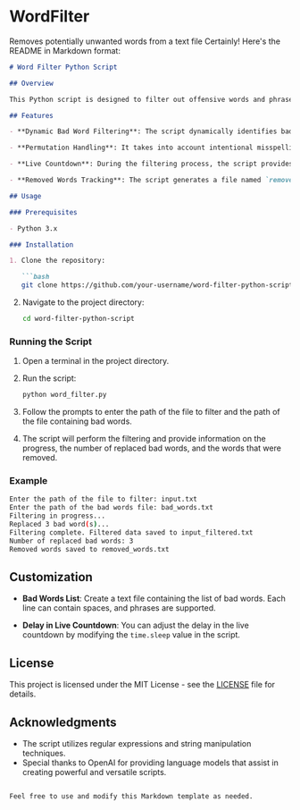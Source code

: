 # WordFilter
 Removes potentially unwanted words from a text file
Certainly! Here's the README in Markdown format:

```markdown
# Word Filter Python Script

## Overview

This Python script is designed to filter out offensive words and phrases from a given text file. The script uses a list of bad words and employs a flexible pattern matching mechanism to identify and replace variations of these words, including intentional misspellings and character substitutions.

## Features

- **Dynamic Bad Word Filtering**: The script dynamically identifies bad words from a provided list and applies filtering to the input text file.

- **Permutation Handling**: It takes into account intentional misspellings and character substitutions, ensuring that variations of bad words are appropriately filtered.

- **Live Countdown**: During the filtering process, the script provides a live countdown, indicating the number of replaced bad words.

- **Removed Words Tracking**: The script generates a file named `removed_words.txt`, which contains a list of all words that were removed during the filtering process.

## Usage

### Prerequisites

- Python 3.x

### Installation

1. Clone the repository:

   ```bash
   git clone https://github.com/your-username/word-filter-python-script.git
   ```

2. Navigate to the project directory:

   ```bash
   cd word-filter-python-script
   ```

### Running the Script

1. Open a terminal in the project directory.

2. Run the script:

   ```bash
   python word_filter.py
   ```

3. Follow the prompts to enter the path of the file to filter and the path of the file containing bad words.

4. The script will perform the filtering and provide information on the progress, the number of replaced bad words, and the words that were removed.

### Example

```bash
Enter the path of the file to filter: input.txt
Enter the path of the bad words file: bad_words.txt
Filtering in progress...
Replaced 3 bad word(s)...
Filtering complete. Filtered data saved to input_filtered.txt
Number of replaced bad words: 3
Removed words saved to removed_words.txt
```

## Customization

- **Bad Words List**: Create a text file containing the list of bad words. Each line can contain spaces, and phrases are supported.

- **Delay in Live Countdown**: You can adjust the delay in the live countdown by modifying the `time.sleep` value in the script.

## License

This project is licensed under the MIT License - see the [LICENSE](LICENSE) file for details.

## Acknowledgments

- The script utilizes regular expressions and string manipulation techniques.
- Special thanks to OpenAI for providing language models that assist in creating powerful and versatile scripts.
```

Feel free to use and modify this Markdown template as needed.
